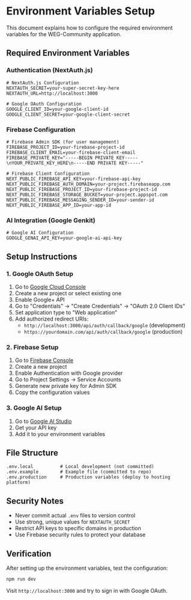 # Environment Variables Setup

This document explains how to configure the required environment variables for the WEG-Community application.

## Required Environment Variables

### Authentication (NextAuth.js)

```env
# NextAuth.js Configuration
NEXTAUTH_SECRET=your-super-secret-key-here
NEXTAUTH_URL=http://localhost:3000

# Google OAuth Configuration
GOOGLE_CLIENT_ID=your-google-client-id
GOOGLE_CLIENT_SECRET=your-google-client-secret
```

### Firebase Configuration

```env
# Firebase Admin SDK (for user management)
FIREBASE_PROJECT_ID=your-firebase-project-id
FIREBASE_CLIENT_EMAIL=your-firebase-client-email
FIREBASE_PRIVATE_KEY="-----BEGIN PRIVATE KEY-----\nYOUR_PRIVATE_KEY_HERE\n-----END PRIVATE KEY-----"

# Firebase Client Configuration
NEXT_PUBLIC_FIREBASE_API_KEY=your-firebase-api-key
NEXT_PUBLIC_FIREBASE_AUTH_DOMAIN=your-project.firebaseapp.com
NEXT_PUBLIC_FIREBASE_PROJECT_ID=your-firebase-project-id
NEXT_PUBLIC_FIREBASE_STORAGE_BUCKET=your-project.appspot.com
NEXT_PUBLIC_FIREBASE_MESSAGING_SENDER_ID=your-sender-id
NEXT_PUBLIC_FIREBASE_APP_ID=your-app-id
```

### AI Integration (Google Genkit)

```env
# Google AI Configuration
GOOGLE_GENAI_API_KEY=your-google-ai-api-key
```

## Setup Instructions

### 1. Google OAuth Setup

1. Go to [Google Cloud Console](https://console.cloud.google.com/)
2. Create a new project or select existing one
3. Enable Google+ API
4. Go to "Credentials" → "Create Credentials" → "OAuth 2.0 Client IDs"
5. Set application type to "Web application"
6. Add authorized redirect URIs:
   - `http://localhost:3000/api/auth/callback/google` (development)
   - `https://yourdomain.com/api/auth/callback/google` (production)

### 2. Firebase Setup

1. Go to [Firebase Console](https://console.firebase.google.com/)
2. Create a new project
3. Enable Authentication with Google provider
4. Go to Project Settings → Service Accounts
5. Generate new private key for Admin SDK
6. Copy the configuration values

### 3. Google AI Setup

1. Go to [Google AI Studio](https://aistudio.google.com/)
2. Get your API key
3. Add it to your environment variables

## File Structure

```
.env.local          # Local development (not committed)
.env.example        # Example file (committed to repo)
.env.production     # Production variables (deploy to hosting platform)
```

## Security Notes

- Never commit actual `.env` files to version control
- Use strong, unique values for `NEXTAUTH_SECRET`
- Restrict API keys to specific domains in production
- Use Firebase security rules to protect your database

## Verification

After setting up the environment variables, test the configuration:

```bash
npm run dev
```

Visit `http://localhost:3000` and try to sign in with Google OAuth.
